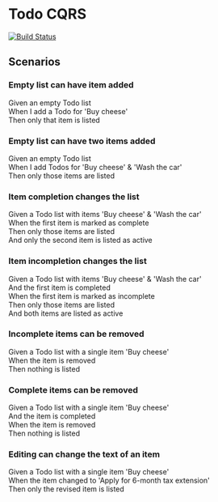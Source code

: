 # Todo CQRS

[![Build Status](https://dev.azure.com/fantasticfiasco/Todo%20CQRS/_apis/build/status/FantasticFiasco.todo-cqrs)](https://dev.azure.com/fantasticfiasco/Todo%20CQRS/_build/latest?definitionId=2)

## Scenarios

### Empty list can have item added

Given an empty Todo list<br/>
When I add a Todo for 'Buy cheese'<br/>
Then only that item is listed

### Empty list can have two items added

Given an empty Todo list<br/>
When I add Todos for 'Buy cheese' & 'Wash the car'<br/>
Then only those items are listed

### Item completion changes the list

Given a Todo list with items 'Buy cheese' & 'Wash the car'<br/>
When the first item is marked as complete<br/>
Then only those items are listed<br/>
And only the second item is listed as active

### Item incompletion changes the list

Given a Todo list with items 'Buy cheese' & 'Wash the car'<br/>
And the first item is completed<br/>
When the first item is marked as incomplete<br/>
Then only those items are listed<br/>
And both items are listed as active

### Incomplete items can be removed

Given a Todo list with a single item 'Buy cheese'<br/>
When the item is removed<br/>
Then nothing is listed

### Complete items can be removed

Given a Todo list with a single item 'Buy cheese'<br/>
And the item is completed<br/>
When the item is removed<br/>
Then nothing is listed

### Editing can change the text of an item

Given a Todo list with a single item 'Buy cheese'<br/>
When the item changed to 'Apply for 6-month tax extension'<br/>
Then only the revised item is listed

